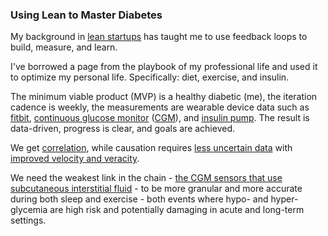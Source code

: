 <h3>Using Lean to Master Diabetes</h3>
<p>My background in <a href="https://en.wikipedia.org/wiki/Lean_startup">lean startups</a> has taught me to use feedback loops to build, measure, and learn. 
<p>I've borrowed a page from the playbook of my professional life and used it to optimize my personal life. Specifically: diet, exercise, and insulin.
<p>The minimum viable product (MVP) is a healthy diabetic (me), the iteration cadence is weekly, the measurements are wearable device data such as <a href="https://glancewatchface.com/">fitbit</a>, <a href="https://www.rouleur.cc/blogs/rouleur-performance/the-game-changer-continuous-glucose-monitoring">continuous glucose monitor</a> (<a href="https://en.wikipedia.org/wiki/Continuous_glucose_monitor">CGM</a>), and <a href="https://en.wikipedia.org/wiki/Insulin_pump">insulin pump</a>. The result is data-driven, progress is clear, and goals are achieved. 

<p>We get <a href="https://en.wikipedia.org/wiki/Seth_Roberts#Self-experimentation">correlation</a>, while causation requires <a href="https://en.wikipedia.org/wiki/Uncertain_data">less uncertain data</a> with <a href="https://en.wikipedia.org/wiki/File:The_5V_model_that_currently_defines_Big_Data.png">improved velocity and veracity</a>. 
<p>We need the weakest link in the chain - <a href="https://mdpi-res.com/d_attachment/sensors/sensors-10-10936/article_deploy/sensors-10-10936.pdf?version=1403313543">the CGM sensors that use subcutaneous interstitial fluid</a> - to be more granular and more accurate during both sleep and exercise - both events where hypo- and hyper-glycemia are high risk and potentially damaging in acute and long-term settings.
